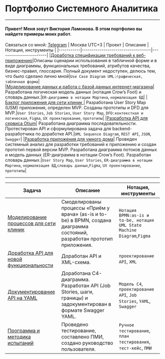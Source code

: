 # Портфолио Системного Аналитика

_______
#### Привет! Меня зовут Виктория Ламонова. В этом портфолио вы найдете примеры моих работ.
Связаться со мной: [Telegram](https://t.me/vixxxie) | Москва UTC+3 
| Проект    | Описание                          | Нотация,  инструменты  |
|-----------|-----------------------------------|------------------------|
|[Доработка спецификации требований к веб-приложению](https://docs.google.com/document/d/1RPp6yHal9ZUB1YJrFQkfUQBQrbW041UJ1g-JMrv8SSY/edit?usp=sharing)|Описаны сценарии использования в табличной форме и в виде диаграммы, функциональных требований, атрибутов качества, бизнес-правил, глоссария. Полный документ недоступен, делюсь тем, что было сделано лично мной|`Use Case Diagram UML:графическая, табличная форма`|	
|[Моделирование данных и работа с базой данных интернет-магазина](https://docs.google.com/document/d/1G-GPILDLBzuJrQkw_08A8ixfUEAHpADxypFFzYFVolo/edit?usp=sharing)|Разработана логическая модель данных (нотация Crow’s Foot) и словарь данных.|`ER-диаграмма в нотации Мартина`, `нормализация БД`|
|[Бэклог приложения для сети клиник ](https://docs.google.com/document/d/18GCfoiJMSJ8BJXlo74d-qxzXegXAljdvN_GTCwM1QuA/edit?usp=sharing)| Разработана User Story Map (USM) приложения, определен MVP. Созданы прототипы и DFD для MVP.|`User Stories`, `Job Stories`, `User Story Map`, `DFD:контекстная и логическая`, `Figma`, `UX проектирование`, `прототипы`|
|[Разработка API для сервиса Otium](https://docs.google.com/document/d/1IqEs2hd-3P7907TD2uVKg4gFkztPARMc/edit?usp=sharing&ouid=112961350538596412826&rtpof=true&sd=true)| Разработана диаграмма последовательности. Протестирован API и сформулирована задача для backend-разработчика по доработке API.|`UML Sequence Diagram`, `REST API`, `JSON`, `Swagger`|
|[Разработка приложения для умного дома](https://docs.google.com/document/d/1O7RR9fsoFVW65yAqqGQGH3Q9dnE4Q8eW/edit?usp=sharing&ouid=112961350538596412826&rtpof=true&sd=true)| Проведен системный анализ для разработки требований к приложению и создан прототип первой версии MVP. Разработана диаграмма потоков данных и модель данных (ER-диаграмма в нотации Crow’s Foot). Разработан словарь данных.|`User Story Map`, `User Stories`, `ER-диаграмма в нотации Мартина`, `нормализация БД`,`словарь данных`,`Figma`, `UX проектирование`, `прототипы`|



---

| Задача    | Описание                          | Нотация,  инструменты  |
|-----------|-----------------------------------|------------------------|
|[Моделирование процессов для сети клиник](https://docs.google.com/document/d/1rf95yqp5fkSFttC0abNrM4BsdMzJ8IpUlY8ZT7yV_oA/edit?usp=sharing)|Смоделированы процессы «Приём у врача» (as-is и to-be) в BPMN, создана диаграмма состояний, разработан прототип приложения.|`Нотация BPMN:as-is и to-be, нотация UML State Machine Diagram`,`Figma`|	
|[Доработка API для новой функциональности](https://docs.google.com/document/d/1wsBvemzFMO5IaXuFVMF-UAMQ-NnY2GJaIytNFo5Khkg/edit?usp=sharing)| Доработан API и XML-схема.|`проектирование API`, `XML`|
|[Документирование API на YAML](https://docs.google.com/document/d/1hD59sGXYGEd4yDyusIhlKrlGFbcMAwBcwQuOO7BofCQ/edit?usp=sharing)| Доработана C4-диаграмма. Разработан API (Job Stories, шаги, границы) и задокументирован в формате Swagger YAML.|`Модель C4`, `проектирование API`, `Job Stories`, `YAML`, `Swagger`|
|[Программа и методика испытаний]()|Проведено тестирование, составлено ПМИ, создано руководство пользователя.|`Ручное тестирование`,  `план тестирования`, `тест-кейс`, `ПМИ` |
